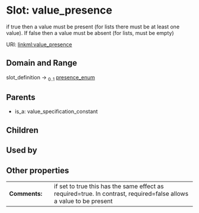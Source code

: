 
# Slot: value_presence


if true then a value must be present (for lists there must be at least one value). If false then a value must be absent (for lists, must be empty)

URI: [linkml:value_presence](https://w3id.org/linkml/value_presence)


## Domain and Range

slot_definition &#8594;  <sub>0..1</sub> [presence_enum](presence_enum.md)

## Parents

 *  is_a: value_specification_constant

## Children


## Used by


## Other properties

|  |  |  |
| --- | --- | --- |
| **Comments:** | | if set to true this has the same effect as required=true. In contrast, required=false allows a value to be present |

